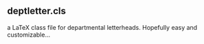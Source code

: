 deptletter.cls
---

a LaTeX class file for departmental letterheads. Hopefully easy and customizable...
